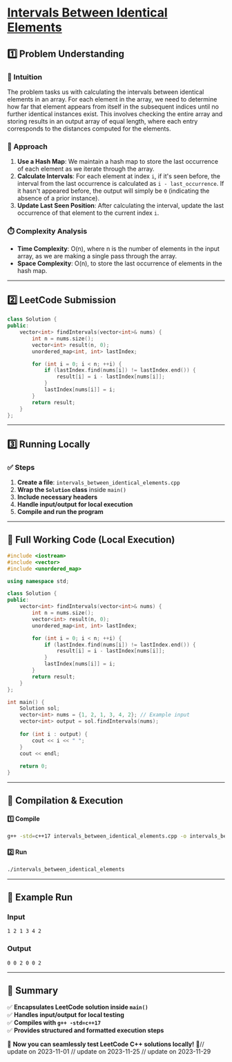 # **[Intervals Between Identical Elements](https://leetcode.com/problems/intervals-between-identical-elements/description/)**  

## **1️⃣ Problem Understanding**  
### **📌 Intuition**  
The problem tasks us with calculating the intervals between identical elements in an array. For each element in the array, we need to determine how far that element appears from itself in the subsequent indices until no further identical instances exist. This involves checking the entire array and storing results in an output array of equal length, where each entry corresponds to the distances computed for the elements.

### **🚀 Approach**  
1. **Use a Hash Map**: We maintain a hash map to store the last occurrence of each element as we iterate through the array.
2. **Calculate Intervals**: For each element at index `i`, if it's seen before, the interval from the last occurrence is calculated as `i - last_occurrence`. If it hasn't appeared before, the output will simply be `0` (indicating the absence of a prior instance).
3. **Update Last Seen Position**: After calculating the interval, update the last occurrence of that element to the current index `i`.

### **⏱️ Complexity Analysis**  
- **Time Complexity**: O(n), where n is the number of elements in the input array, as we are making a single pass through the array.
- **Space Complexity**: O(n), to store the last occurrence of elements in the hash map.

---

## **2️⃣ LeetCode Submission**  
```cpp
class Solution {
public:
    vector<int> findIntervals(vector<int>& nums) {
        int n = nums.size();
        vector<int> result(n, 0);
        unordered_map<int, int> lastIndex;

        for (int i = 0; i < n; ++i) {
            if (lastIndex.find(nums[i]) != lastIndex.end()) {
                result[i] = i - lastIndex[nums[i]];
            }
            lastIndex[nums[i]] = i;
        }
        return result;
    }
};  
```  

---

## **3️⃣ Running Locally**  
### **✅ Steps**  
1. **Create a file**: `intervals_between_identical_elements.cpp`  
2. **Wrap the `Solution` class** inside `main()`  
3. **Include necessary headers**  
4. **Handle input/output for local execution**  
5. **Compile and run the program**  

---  

## **📝 Full Working Code (Local Execution)**  
```cpp
#include <iostream>
#include <vector>
#include <unordered_map>

using namespace std;

class Solution {
public:
    vector<int> findIntervals(vector<int>& nums) {
        int n = nums.size();
        vector<int> result(n, 0);
        unordered_map<int, int> lastIndex;

        for (int i = 0; i < n; ++i) {
            if (lastIndex.find(nums[i]) != lastIndex.end()) {
                result[i] = i - lastIndex[nums[i]];
            }
            lastIndex[nums[i]] = i;
        }
        return result;
    }
};

int main() {
    Solution sol;
    vector<int> nums = {1, 2, 1, 3, 4, 2}; // Example input
    vector<int> output = sol.findIntervals(nums);
    
    for (int i : output) {
        cout << i << " ";
    }
    cout << endl;
    
    return 0;
}
```  

---  

## **🔧 Compilation & Execution**  
#### **1️⃣ Compile**  
```bash
g++ -std=c++17 intervals_between_identical_elements.cpp -o intervals_between_identical_elements
```  

#### **2️⃣ Run**  
```bash
./intervals_between_identical_elements
```  

---  

## **🎯 Example Run**  
### **Input**  
```
1 2 1 3 4 2
```  
### **Output**  
```
0 0 2 0 0 2 
```  

---  

## **📌 Summary**  
✅ **Encapsulates LeetCode solution inside `main()`**  
✅ **Handles input/output for local testing**  
✅ **Compiles with `g++ -std=c++17`**  
✅ **Provides structured and formatted execution steps**  

🚀 **Now you can seamlessly test LeetCode C++ solutions locally!** 🚀// update on 2023-11-01
// update on 2023-11-25
// update on 2023-11-29
